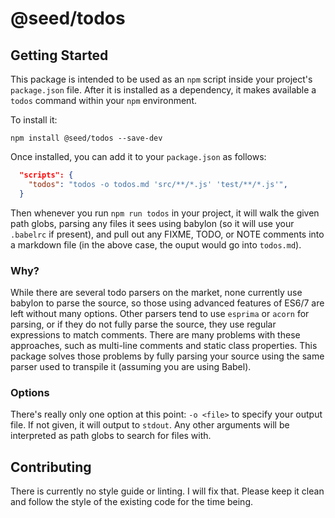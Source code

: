 # @seed/todos

## Getting Started

This package is intended to be used as an `npm` script inside your project's `package.json` file. After it is installed as a dependency, it makes available a `todos` command within your `npm` environment.

To install it:
```shell
npm install @seed/todos --save-dev
```

Once installed, you can add it to your `package.json` as follows:

```json
  "scripts": {
    "todos": "todos -o todos.md 'src/**/*.js' 'test/**/*.js'",
  }
```

Then whenever you run `npm run todos` in your project, it will walk the given path globs, parsing any files it sees using babylon (so it will use your `.babelrc` if present), and pull out any FIXME, TODO, or NOTE comments into a markdown file (in the above case, the ouput would go into `todos.md`).

### Why?

While there are several todo parsers on the market, none currently use babylon to parse the source, so those using advanced features of ES6/7 are left without many options. Other parsers tend to use `esprima` or `acorn` for parsing, or if they do not fully parse the source, they use regular expressions to match comments. There are many problems with these approaches, such as multi-line comments and static class properties. This package solves those problems by fully parsing your source using the same parser used to transpile it (assuming you are using Babel).

### Options

There's really only one option at this point: `-o <file>` to specify your output file. If not given, it will output to `stdout`. Any other arguments will be interpreted as path globs to search for files with.

## Contributing

There is currently no style guide or linting. I will fix that. Please keep it clean and follow the style of the existing code for the time being.
